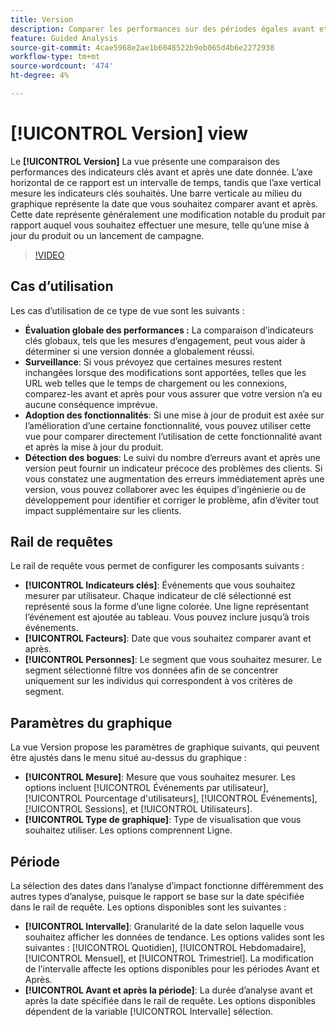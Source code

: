 ```yaml
---
title: Version
description: Comparer les performances sur des périodes égales avant et après le lancement.
feature: Guided Analysis
source-git-commit: 4cae5968e2ae1b6048522b9eb065d4b6e2272938
workflow-type: tm+mt
source-wordcount: '474'
ht-degree: 4%

---
```


# [!UICONTROL Version] view

Le **[!UICONTROL Version]** La vue présente une comparaison des performances des indicateurs clés avant et après une date donnée. L’axe horizontal de ce rapport est un intervalle de temps, tandis que l’axe vertical mesure les indicateurs clés souhaités. Une barre verticale au milieu du graphique représente la date que vous souhaitez comparer avant et après. Cette date représente généralement une modification notable du produit par rapport auquel vous souhaitez effectuer une mesure, telle qu’une mise à jour du produit ou un lancement de campagne.

>[!VIDEO](https://video.tv.adobe.com/v/3421665/?learn=on)

## Cas d’utilisation

Les cas d’utilisation de ce type de vue sont les suivants :

* **Évaluation globale des performances :** La comparaison d’indicateurs clés globaux, tels que les mesures d’engagement, peut vous aider à déterminer si une version donnée a globalement réussi.
* **Surveillance**: Si vous prévoyez que certaines mesures restent inchangées lorsque des modifications sont apportées, telles que les URL web telles que le temps de chargement ou les connexions, comparez-les avant et après pour vous assurer que votre version n’a eu aucune conséquence imprévue.
* **Adoption des fonctionnalités**: Si une mise à jour de produit est axée sur l’amélioration d’une certaine fonctionnalité, vous pouvez utiliser cette vue pour comparer directement l’utilisation de cette fonctionnalité avant et après la mise à jour du produit.
* **Détection des bogues**: Le suivi du nombre d’erreurs avant et après une version peut fournir un indicateur précoce des problèmes des clients. Si vous constatez une augmentation des erreurs immédiatement après une version, vous pouvez collaborer avec les équipes d’ingénierie ou de développement pour identifier et corriger le problème, afin d’éviter tout impact supplémentaire sur les clients.

## Rail de requêtes

Le rail de requête vous permet de configurer les composants suivants :

* **[!UICONTROL Indicateurs clés]**: Événements que vous souhaitez mesurer par utilisateur. Chaque indicateur de clé sélectionné est représenté sous la forme d’une ligne colorée. Une ligne représentant l’événement est ajoutée au tableau. Vous pouvez inclure jusqu’à trois événements.
* **[!UICONTROL Facteurs]**: Date que vous souhaitez comparer avant et après.
* **[!UICONTROL Personnes]**: Le segment que vous souhaitez mesurer. Le segment sélectionné filtre vos données afin de se concentrer uniquement sur les individus qui correspondent à vos critères de segment.

## Paramètres du graphique

La vue Version propose les paramètres de graphique suivants, qui peuvent être ajustés dans le menu situé au-dessus du graphique :

* **[!UICONTROL Mesure]**: Mesure que vous souhaitez mesurer. Les options incluent [!UICONTROL Événements par utilisateur], [!UICONTROL Pourcentage d&#39;utilisateurs], [!UICONTROL Événements], [!UICONTROL Sessions], et [!UICONTROL Utilisateurs].
* **[!UICONTROL Type de graphique]**: Type de visualisation que vous souhaitez utiliser. Les options comprennent Ligne.

## Période

La sélection des dates dans l’analyse d’impact fonctionne différemment des autres types d’analyse, puisque le rapport se base sur la date spécifiée dans le rail de requête. Les options disponibles sont les suivantes :

* **[!UICONTROL Intervalle]**: Granularité de la date selon laquelle vous souhaitez afficher les données de tendance. Les options valides sont les suivantes : [!UICONTROL Quotidien], [!UICONTROL Hebdomadaire], [!UICONTROL Mensuel], et [!UICONTROL Trimestriel]. La modification de l’intervalle affecte les options disponibles pour les périodes Avant et Après.
* **[!UICONTROL Avant et après la période]**: La durée d’analyse avant et après la date spécifiée dans le rail de requête. Les options disponibles dépendent de la variable [!UICONTROL Intervalle] sélection.
